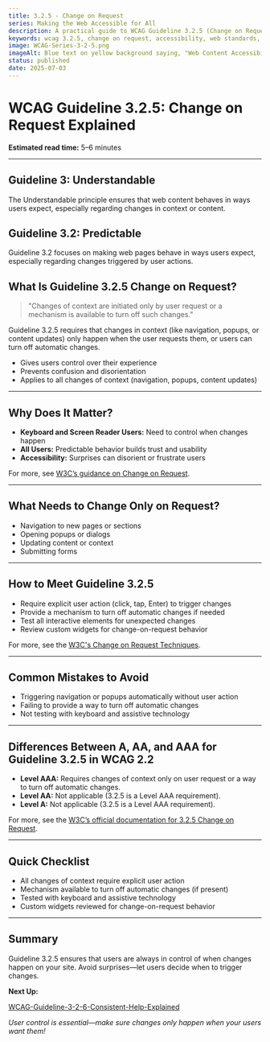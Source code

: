 ```yaml
---
title: 3.2.5 - Change on Request
series: Making the Web Accessible for All
description: A practical guide to WCAG Guideline 3.2.5 (Change on Request)—what it means, why it matters, and how to ensure changes only happen when users ask for them.
keywords: wcag 3.2.5, change on request, accessibility, web standards, user experience, predictable behavior
image: WCAG-Series-3-2-5.png
imageAlt: Blue text on yellow background saying, "Web Content Accessibiilty Guiedlines (WCAG) 3.2.5 Explained, Change on Request"
status: published
date: 2025-07-03
---
```


# **WCAG Guideline 3.2.5: Change on Request Explained**

**Estimated read time:** 5–6 minutes

---

## **Guideline 3: Understandable**

The Understandable principle ensures that web content behaves in ways users expect, especially regarding changes in context or content.

## **Guideline 3.2: Predictable**

Guideline 3.2 focuses on making web pages behave in ways users expect, especially regarding changes triggered by user actions.

## **What Is Guideline 3.2.5 Change on Request?**

<!-- [Illustration: User clicking a button to trigger a change, no automatic changes] -->

> "Changes of context are initiated only by user request or a mechanism is available to turn off such changes."

Guideline 3.2.5 requires that changes in context (like navigation, popups, or content updates) only happen when the user requests them, or users can turn off automatic changes.

- Gives users control over their experience
- Prevents confusion and disorientation
- Applies to all changes of context (navigation, popups, content updates)

---

## **Why Does It Matter?**

<!-- [Infographic: User with assistive tech, warning icon, and control button] -->

- **Keyboard and Screen Reader Users:** Need to control when changes happen
- **All Users:** Predictable behavior builds trust and usability
- **Accessibility:** Surprises can disorient or frustrate users

For more, see [W3C’s guidance on Change on Request](https://www.w3.org/WAI/WCAG22/Understanding/change-on-request.html).

---

## **What Needs to Change Only on Request?**

<!-- [Grid: Navigation, popups, content updates, and form submissions] -->

- Navigation to new pages or sections
- Opening popups or dialogs
- Updating content or context
- Submitting forms

---

## **How to Meet Guideline 3.2.5**

<!-- [Side-by-side: Good example (user clicks to trigger change) vs. Bad example (automatic navigation)] -->

- Require explicit user action (click, tap, Enter) to trigger changes
- Provide a mechanism to turn off automatic changes if needed
- Test all interactive elements for unexpected changes
- Review custom widgets for change-on-request behavior

For more, see the [W3C's Change on Request Techniques](https://www.w3.org/WAI/WCAG22/Techniques/general/G76).

---

## **Common Mistakes to Avoid**

<!-- [Do/Don't graphic: Left side with user-initiated change, right side with automatic change] -->

- Triggering navigation or popups automatically without user action
- Failing to provide a way to turn off automatic changes
- Not testing with keyboard and assistive technology

---

## **Differences Between A, AA, and AAA for Guideline 3.2.5 in WCAG 2.2**

<!-- [Infographic: Three columns labeled A, AA, AAA with example requirements for each] -->

- **Level AAA:** Requires changes of context only on user request or a way to turn off automatic changes.
- **Level AA:** Not applicable (3.2.5 is a Level AAA requirement).
- **Level A:** Not applicable (3.2.5 is a Level AAA requirement).

For more, see the [W3C’s official documentation for 3.2.5 Change on Request](https://www.w3.org/WAI/WCAG22/Understanding/change-on-request.html).

---

## **Quick Checklist**

<!-- [Checklist graphic: Icons for button, warning, and user] -->

- All changes of context require explicit user action
- Mechanism available to turn off automatic changes (if present)
- Tested with keyboard and assistive technology
- Custom widgets reviewed for change-on-request behavior

---

## **Summary**

<!-- [Illustration: User in control of changes on a website] -->

Guideline 3.2.5 ensures that users are always in control of when changes happen on your site. Avoid surprises—let users decide when to trigger changes.

**Next Up:**

[WCAG-Guideline-3-2-6-Consistent-Help-Explained](WCAG-Guideline-3-2-6-Consistent-Help-Explained)

*User control is essential—make sure changes only happen when your users want them!*
